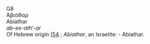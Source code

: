 <body>
  <p>G8<br>  Ἀβιάθαρ  <br> Abiathar  <br><i>ab-ee-ath‘-ar </i><br>Of Hebrew origin [<a href="h0054.htm">54</a> ; <i>Abiathar</i>, an Israelite: - Abiathar.<br></p>
 </body>
